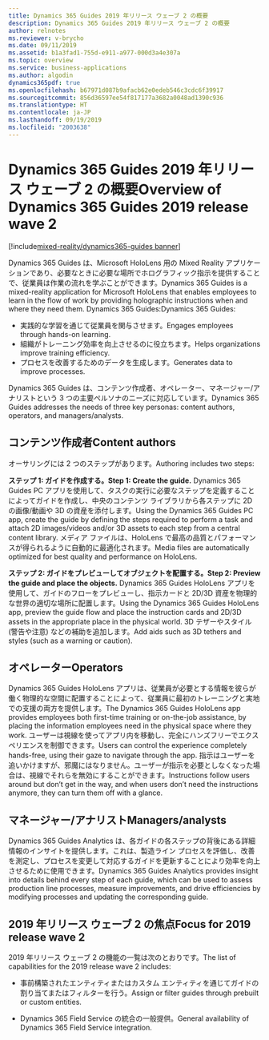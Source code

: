 ```yaml
---
title: Dynamics 365 Guides 2019 年リリース ウェーブ 2 の概要
description: Dynamics 365 Guides 2019 年リリース ウェーブ 2 の概要
author: relnotes
ms.reviewer: v-brycho
ms.date: 09/11/2019
ms.assetid: b1a3fad1-755d-e911-a977-000d3a4e307a
ms.topic: overview
ms.service: business-applications
ms.author: algodin
dynamics365pdf: true
ms.openlocfilehash: b67971d087b9afacb62e0edeb546c3cdc6f39917
ms.sourcegitcommit: 856d36597ee54f817177a3682a0048ad1390c936
ms.translationtype: HT
ms.contentlocale: ja-JP
ms.lasthandoff: 09/19/2019
ms.locfileid: "2003638"
---
```

# <a name="overview-of-dynamics-365-guides-2019-release-wave-2"></a><span data-ttu-id="b435a-103">Dynamics 365 Guides 2019 年リリース ウェーブ 2 の概要</span><span class="sxs-lookup"><span data-stu-id="b435a-103">Overview of Dynamics 365 Guides 2019 release wave 2</span></span>
[!include[mixed-reality/dynamics365-guides banner](../includes/mixed-reality/dynamics365-guides.md)]


<span data-ttu-id="b435a-104">Dynamics 365 Guides は、Microsoft HoloLens 用の Mixed Reality アプリケーションであり、必要なときに必要な場所でホログラフィック指示を提供することで、従業員は作業の流れを学ぶことができます。</span><span class="sxs-lookup"><span data-stu-id="b435a-104">Dynamics 365 Guides is a mixed-reality application for Microsoft HoloLens that enables employees to learn in the flow of work by providing holographic instructions when and where they need them.</span></span> <span data-ttu-id="b435a-105">Dynamics 365 Guides:</span><span class="sxs-lookup"><span data-stu-id="b435a-105">Dynamics 365 Guides:</span></span>

- <span data-ttu-id="b435a-106">実践的な学習を通じて従業員を関与させます。</span><span class="sxs-lookup"><span data-stu-id="b435a-106">Engages employees through hands-on learning.</span></span>
- <span data-ttu-id="b435a-107">組織がトレーニング効率を向上させるのに役立ちます。</span><span class="sxs-lookup"><span data-stu-id="b435a-107">Helps organizations improve training efficiency.</span></span>
- <span data-ttu-id="b435a-108">プロセスを改善するためのデータを生成します。</span><span class="sxs-lookup"><span data-stu-id="b435a-108">Generates data to improve processes.</span></span>

<span data-ttu-id="b435a-109">Dynamics 365 Guides は、コンテンツ作成者、オペレーター、マネージャー/アナリストという 3 つの主要ペルソナのニーズに対応しています。</span><span class="sxs-lookup"><span data-stu-id="b435a-109">Dynamics 365 Guides addresses the needs of three key personas: content authors, operators, and managers/analysts.</span></span>

## <a name="content-authors"></a><span data-ttu-id="b435a-110">コンテンツ作成者</span><span class="sxs-lookup"><span data-stu-id="b435a-110">Content authors</span></span>
<span data-ttu-id="b435a-111">オーサリングには 2 つのステップがあります。</span><span class="sxs-lookup"><span data-stu-id="b435a-111">Authoring includes two steps:</span></span>

<span data-ttu-id="b435a-112">**ステップ 1: ガイドを作成する。**</span><span class="sxs-lookup"><span data-stu-id="b435a-112">**Step 1: Create the guide.**</span></span> <span data-ttu-id="b435a-113">Dynamics 365 Guides PC アプリを使用して、タスクの実行に必要なステップを定義することによってガイドを作成し、中央のコンテンツ ライブラリから各ステップに 2D の画像/動画や 3D の資産を添付します。</span><span class="sxs-lookup"><span data-stu-id="b435a-113">Using the Dynamics 365 Guides PC app, create the guide by defining the steps required to perform a task and attach 2D images/videos and/or 3D assets to each step from a central content library.</span></span> <span data-ttu-id="b435a-114">メディア ファイルは、HoloLens で最高の品質とパフォーマンスが得られるように自動的に最適化されます。</span><span class="sxs-lookup"><span data-stu-id="b435a-114">Media files are automatically optimized for best quality and performance on HoloLens.</span></span>

<span data-ttu-id="b435a-115">**ステップ 2: ガイドをプレビューしてオブジェクトを配置する。**</span><span class="sxs-lookup"><span data-stu-id="b435a-115">**Step 2: Preview the guide and place the objects.**</span></span> <span data-ttu-id="b435a-116">Dynamics 365 Guides HoloLens アプリを使用して、ガイドのフローをプレビューし、指示カードと 2D/3D 資産を物理的な世界の適切な場所に配置します。</span><span class="sxs-lookup"><span data-stu-id="b435a-116">Using the Dynamics 365 Guides HoloLens app, preview the guide flow and place the instruction cards and 2D/3D assets in the appropriate place in the physical world.</span></span> <span data-ttu-id="b435a-117">3D テザーやスタイル (警告や注意) などの補助を追加します。</span><span class="sxs-lookup"><span data-stu-id="b435a-117">Add aids such as 3D tethers and styles (such as a warning or caution).</span></span>

## <a name="operators"></a><span data-ttu-id="b435a-118">オペレーター</span><span class="sxs-lookup"><span data-stu-id="b435a-118">Operators</span></span>
<span data-ttu-id="b435a-119">Dynamics 365 Guides HoloLens アプリは、従業員が必要とする情報を彼らが働く物理的な空間に配置することによって、従業員に最初のトレーニングと実地での支援の両方を提供します。</span><span class="sxs-lookup"><span data-stu-id="b435a-119">The Dynamics 365 Guides HoloLens app provides employees both first-time training or on-the-job assistance, by placing the information employees need in the physical space where they work.</span></span> <span data-ttu-id="b435a-120">ユーザーは視線を使ってアプリ内を移動し、完全にハンズフリーでエクスペリエンスを制御できます。</span><span class="sxs-lookup"><span data-stu-id="b435a-120">Users can control the experience completely hands-free, using their gaze to navigate through the app.</span></span> <span data-ttu-id="b435a-121">指示はユーザーを追いかけますが、邪魔にはなりません。ユーザーが指示を必要としなくなった場合は、視線でそれらを無効にすることができます。</span><span class="sxs-lookup"><span data-stu-id="b435a-121">Instructions follow users around but don’t get in the way, and when users don’t need the instructions anymore, they can turn them off with a glance.</span></span>

## <a name="managersanalysts"></a><span data-ttu-id="b435a-122">マネージャー/アナリスト</span><span class="sxs-lookup"><span data-stu-id="b435a-122">Managers/analysts</span></span>
<span data-ttu-id="b435a-123">Dynamics 365 Guides Analytics は、各ガイドの各ステップの背後にある詳細情報のインサイトを提供します。これは、製造ライン プロセスを評価し、改善を測定し、プロセスを変更して対応するガイドを更新することにより効率を向上させるために使用できます。</span><span class="sxs-lookup"><span data-stu-id="b435a-123">Dynamics 365 Guides Analytics provides insight into details behind every step of each guide, which can be used to assess production line processes, measure improvements, and drive efficiencies by modifying processes and updating the corresponding guide.</span></span>

## <a name="focus-for-2019-release-wave-2"></a><span data-ttu-id="b435a-124">2019 年リリース ウェーブ 2 の焦点</span><span class="sxs-lookup"><span data-stu-id="b435a-124">Focus for 2019 release wave 2</span></span>
<span data-ttu-id="b435a-125">2019 年リリース ウェーブ 2 の機能の一覧は次のとおりです。</span><span class="sxs-lookup"><span data-stu-id="b435a-125">The list of capabilities for the 2019 release wave 2 includes:</span></span>

- <span data-ttu-id="b435a-126">事前構築されたエンティティまたはカスタム エンティティを通じてガイドの割り当てまたはフィルターを行う。</span><span class="sxs-lookup"><span data-stu-id="b435a-126">Assign or filter guides through prebuilt or custom entities.</span></span>

- <span data-ttu-id="b435a-127">Dynamics 365 Field Service の統合の一般提供。</span><span class="sxs-lookup"><span data-stu-id="b435a-127">General availability of Dynamics 365 Field Service integration.</span></span>


